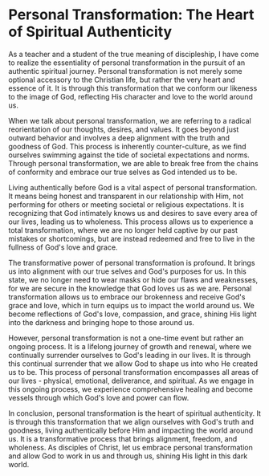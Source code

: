 # Personal Transformation: The Heart of Spiritual Authenticity

As a teacher and a student of the true meaning of discipleship, I have come to realize the essentiality of personal transformation in the pursuit of an authentic spiritual journey. Personal transformation is not merely some optional accessory to the Christian life, but rather the very heart and essence of it. It is through this transformation that we conform our likeness to the image of God, reflecting His character and love to the world around us.

When we talk about personal transformation, we are referring to a radical reorientation of our thoughts, desires, and values. It goes beyond just outward behavior and involves a deep alignment with the truth and goodness of God. This process is inherently counter-culture, as we find ourselves swimming against the tide of societal expectations and norms. Through personal transformation, we are able to break free from the chains of conformity and embrace our true selves as God intended us to be.

Living authentically before God is a vital aspect of personal transformation. It means being honest and transparent in our relationship with Him, not performing for others or meeting societal or religious expectations. It is recognizing that God intimately knows us and desires to save every area of our lives, leading us to wholeness. This process allows us to experience a total transformation, where we are no longer held captive by our past mistakes or shortcomings, but are instead redeemed and free to live in the fullness of God's love and grace.

The transformative power of personal transformation is profound. It brings us into alignment with our true selves and God's purposes for us. In this state, we no longer need to wear masks or hide our flaws and weaknesses, for we are secure in the knowledge that God loves us as we are. Personal transformation allows us to embrace our brokenness and receive God's grace and love, which in turn equips us to impact the world around us. We become reflections of God's love, compassion, and grace, shining His light into the darkness and bringing hope to those around us.

However, personal transformation is not a one-time event but rather an ongoing process. It is a lifelong journey of growth and renewal, where we continually surrender ourselves to God's leading in our lives. It is through this continual surrender that we allow God to shape us into who He created us to be. This process of personal transformation encompasses all areas of our lives - physical, emotional, deliverance, and spiritual. As we engage in this ongoing process, we experience comprehensive healing and become vessels through which God's love and power can flow.

In conclusion, personal transformation is the heart of spiritual authenticity. It is through this transformation that we align ourselves with God's truth and goodness, living authentically before Him and impacting the world around us. It is a transformative process that brings alignment, freedom, and wholeness. As disciples of Christ, let us embrace personal transformation and allow God to work in us and through us, shining His light in this dark world.